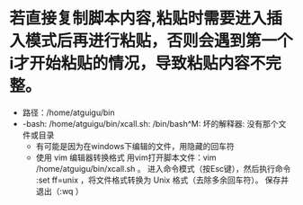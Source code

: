 # 若直接复制脚本内容,粘贴时需要进入插入模式后再进行粘贴，否则会遇到第一个i才开始粘贴的情况，导致粘贴内容不完整。
+ 路径：/home/atguigu/bin
+ -bash: /home/atguigu/bin/xcall.sh: /bin/bash^M: 坏的解释器: 没有那个文件或目录
  - 有可能是因为在windows下编辑的文件，用隐藏的回车符
  - 使用 vim 编辑器转换格式
    用vim打开脚本文件：vim /home/atguigu/bin/xcall.sh 。
    进入命令模式（按Esc键），然后执行命令 :set ff=unix ，将文件格式转换为 Unix 格式（去除多余回车符）。
    保存并退出（:wq ）
